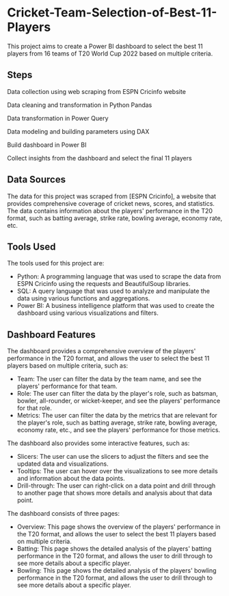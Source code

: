 # Cricket-Team-Selection-of-Best-11-Players

This project aims to create a Power BI dashboard to select the best 11 players from 16 teams of T20 World Cup 2022 based on multiple criteria.

## Steps
Data collection using web scraping from ESPN Cricinfo website

Data cleaning and transformation in Python Pandas

Data transformation in Power Query

Data modeling and building parameters using DAX

Build dashboard in Power BI

Collect insights from the dashboard and select the final 11 players

## Data Sources

The data for this project was scraped from [ESPN Cricinfo], a website that provides comprehensive coverage of cricket news, scores, and statistics. The data contains information about the players' performance in the T20 format, such as batting average, strike rate, bowling average, economy rate, etc.

## Tools Used

The tools used for this project are:

- Python: A programming language that was used to scrape the data from ESPN Cricinfo using the requests and BeautifulSoup libraries.
- SQL: A query language that was used to analyze and manipulate the data using various functions and aggregations.
- Power BI: A business intelligence platform that was used to create the dashboard using various visualizations and filters.

## Dashboard Features

The dashboard provides a comprehensive overview of the players' performance in the T20 format, and allows the user to select the best 11 players based on multiple criteria, such as:

- Team: The user can filter the data by the team name, and see the players' performance for that team.
- Role: The user can filter the data by the player's role, such as batsman, bowler, all-rounder, or wicket-keeper, and see the players' performance for that role.
- Metrics: The user can filter the data by the metrics that are relevant for the player's role, such as batting average, strike rate, bowling average, economy rate, etc., and see the players' performance for those metrics.

The dashboard also provides some interactive features, such as:

- Slicers: The user can use the slicers to adjust the filters and see the updated data and visualizations.
- Tooltips: The user can hover over the visualizations to see more details and information about the data points.
- Drill-through: The user can right-click on a data point and drill through to another page that shows more details and analysis about that data point.

The dashboard consists of three pages:

- Overview: This page shows the overview of the players' performance in the T20 format, and allows the user to select the best 11 players based on multiple criteria.
- Batting: This page shows the detailed analysis of the players' batting performance in the T20 format, and allows the user to drill through to see more details about a specific player.
- Bowling: This page shows the detailed analysis of the players' bowling performance in the T20 format, and allows the user to drill through to see more details about a specific player.
